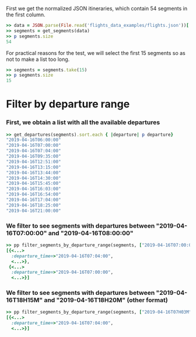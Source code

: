 <!--
Load the necessary libraries
>> require_relative '../../tool/filter_and_sort_functions_for_segments.rb'
<...>

-->

First we get the normalized JSON itineraries, which contain 54 segments in the first column.
```ruby
>> data = JSON.parse(File.read('flights_data_examples/flights.json'))['payload']
>> segments = get_segments(data)
>> p segments.size
54
```
For practical reasons for the test, we will select the first 15 segments so as not to make a list too long.
```ruby
>> segments = segments.take(15)
>> p segments.size
15
```

# Filter by departure range

### First, we obtain a list with all the available departures
```ruby
>> get_departures(segments).sort.each { |departure| p departure}
"2019-04-16T06:00:00"
"2019-04-16T07:00:00"
"2019-04-16T07:04:00"
"2019-04-16T09:35:00"
"2019-04-16T12:51:00"
"2019-04-16T13:15:00"
"2019-04-16T13:44:00"
"2019-04-16T14:30:00"
"2019-04-16T15:45:00"
"2019-04-16T16:03:00"
"2019-04-16T16:54:00"
"2019-04-16T17:04:00"
"2019-04-16T18:25:00"
"2019-04-16T21:00:00"
```

### We filter to see segments with departures between "2019-04-16T07:00:00" and "2019-04-16T08:00:00"
```ruby
>> pp filter_segments_by_departure_range(segments, ["2019-04-16T07:00:00", "2019-04-16T08:00:00"])
[{<...>
  :departure_time=>"2019-04-16T07:04:00",
  <...>},
 {<...>
  :departure_time=>"2019-04-16T07:00:00",
  <...>}]

```
 
### We filter to see segments with departures between "2019-04-16T18H15M" and "2019-04-16T18H20M" (other format)
```ruby
>> pp filter_segments_by_departure_range(segments, ["2019-04-16T07H03M", "2019-04-16T07H05M"])
[{<...>
  :departure_time=>"2019-04-16T07:04:00",
  <...>}]
```
